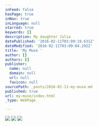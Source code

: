 ```yaml
---
inFeed: false
hasPage: true
inNav: true
inLanguage: null
starred: true
keywords: []
description: My daughter Julia
datePublished: '2016-02-11T03:09:19.631Z'
dateModified: '2016-02-11T03:09:04.292Z'
title: 'My Muse '
author: []
authors: []
publisher:
  name: null
  domain: null
  url: null
  favicon: null
sourcePath: _posts/2016-02-11-my-muse.md
published: true
url: my-muse/index.html
_type: WebPage

---
```

![](https://the-grid-user-content.s3-us-west-2.amazonaws.com/2e1ce29f-75f6-4e4a-b2e3-944084451c90.jpg)
![](https://the-grid-user-content.s3-us-west-2.amazonaws.com/7d05453a-8252-4be4-9a85-1760d21f8887.jpg)
![](https://the-grid-user-content.s3-us-west-2.amazonaws.com/a9e0d37f-2c45-4f4e-8e5b-0c9f15fb7362.jpg)
